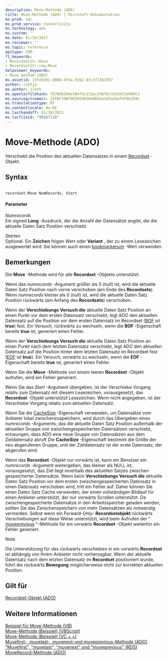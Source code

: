 ```yaml
---
description: Move-Methode (ADO)
title: Move-Methode (ADO) | Microsoft-Dokumentation
ms.prod: sql
ms.prod_service: connectivity
ms.technology: ado
ms.custom: ''
ms.date: 01/19/2017
ms.reviewer: ''
ms.topic: reference
apitype: COM
f1_keywords:
- Recordset15::Move
- Recordset15::raw_Move
helpviewer_keywords:
- Move method [ADO]
ms.assetid: 13fe9381-d00b-4f4a-9162-83c3f21b3837
author: rothja
ms.author: jroth
ms.openlocfilehash: f870db346e384f4c131ec24bf6c15a5d15a009c1
ms.sourcegitcommit: 33f0f190f962059826e002be165a2bef4f9e350c
ms.translationtype: MT
ms.contentlocale: de-DE
ms.lasthandoff: 01/30/2021
ms.locfileid: "99167119"
---
```

# <a name="move-method-ado"></a>Move-Methode (ADO)
Verschiebt die Position des aktuellen Datensatzes in einem [Recordset](./recordset-object-ado.md) -Objekt.  
  
## <a name="syntax"></a>Syntax  
  
```  
  
recordset.Move NumRecords, Start  
```  
  
#### <a name="parameters"></a>Parameter  
 *Numrecords*  
 Ein signed **Long** -Ausdruck, der die Anzahl der Datensätze angibt, die die aktuelle Daten Satz Position verschiebt.  
  
 *Starten*  
 Optional. Ein **Zeichen** folgen Wert oder **Variant** , der zu einem Lesezeichen ausgewertet wird. Sie können auch einen [bookmarkenum](./bookmarkenum.md) -Wert verwenden.  
  
## <a name="remarks"></a>Bemerkungen  
 Die **Move** -Methode wird für alle **Recordset** -Objekte unterstützt.  
  
 Wenn das *numrecords* -Argument größer als 0 (null) ist, wird die aktuelle Daten Satz Position nach vorne verschoben (am Ende des **Recordsets**). Wenn *numrecords* kleiner als 0 (null) ist, wird die aktuelle Daten Satz Position rückwärts (am Anfang des **Recordsets**) verschoben.  
  
 Wenn der **Verschiebungs Versuch die** aktuelle Daten Satz Position an einen Punkt vor dem ersten Datensatz verschiebt, legt ADO den aktuellen Datensatz auf die Position vor dem ersten Datensatz im Recordset ([BOF](./bof-eof-properties-ado.md) ist **true**) fest. Ein Versuch, rückwärts zu wechseln, wenn die **BOF** -Eigenschaft bereits **true** ist, generiert einen Fehler.  
  
 Wenn der **Verschiebungs Versuch die** aktuelle Daten Satz Position an einen Punkt nach dem letzten Datensatz verschiebt, legt ADO den aktuellen Datensatz auf die Position hinter dem letzten Datensatz im Recordset fest ([EOF](./bof-eof-properties-ado.md) ist **true**). Ein Versuch, vorwärts zu wechseln, wenn die **EOF** -Eigenschaft bereits **true** ist, generiert einen Fehler.  
  
 Wenn Sie die **Move** -Methode von einem leeren **Recordset** -Objekt aufrufen, wird ein Fehler generiert.  
  
 Wenn Sie das *Start* -Argument übergeben, ist der Verschiebe Vorgang relativ zum Datensatz mit diesem Lesezeichen, vorausgesetzt, das **Recordset** -Objekt unterstützt Lesezeichen. Wenn nicht angegeben, ist der Verschiebe Vorgang relativ zum aktuellen Datensatz.  
  
 Wenn Sie die [CacheSize](./cachesize-property-ado.md) -Eigenschaft verwenden, um Datensätze vom Anbieter lokal zwischenzuspeichern, wird durch das Übergeben eines *numrecords* -Arguments, das die aktuelle Daten Satz Position außerhalb der aktuellen Gruppe von zwischengespeicherten Datensätzen verschiebt, erzwungen, dass ADO eine neue Gruppe von Datensätzen aus dem Zieldatensatz abruft Die **CacheSize** -Eigenschaft bestimmt die Größe der neu abgerufenen Gruppe, und der Zieldatensatz ist der erste Datensatz, der abgerufen wird.  
  
 Wenn das **Recordset** -Objekt nur vorwärts ist, kann ein Benutzer ein *numrecords* -Argument weitergeben, das kleiner als NULL ist, vorausgesetzt, das Ziel liegt innerhalb des aktuellen Satzes zwischen gespeicherter Datensätze. Wenn beim **Verschiebungs Versuch die** aktuelle Daten Satz Position vor dem ersten zwischengespeicherten Datensatz in einen Datensatz verschoben wird, tritt ein Fehler auf. Daher können Sie einen Daten Satz Cache verwenden, der einen vollständigen Bildlauf für einen Anbieter unterstützt, der nur vorwärts Scrollen unterstützt. Da zwischengespeicherte Datensätze in den Arbeitsspeicher geladen werden, sollten Sie das Zwischenspeichern von mehr Datensätzen als notwendig vermeiden. Selbst wenn ein Forward-Only- **Recordsetobjekt** rückwärts Verschiebungen auf diese Weise unterstützt, wird beim Aufrufen der " [muveprevious](./movefirst-movelast-movenext-and-moveprevious-methods-ado.md) "-Methode für ein vorwärts **Recordset** -Objekt weiterhin ein Fehler generiert.  
  
> [!NOTE]
>  Die Unterstützung für das rückwärts verschieben in ein vorwärts **Recordset** ist abhängig von Ihrem Anbieter nicht vorhersagbar. Wenn der aktuelle Datensatz nach dem letzten Datensatz im **Recordset** positioniert wurde, führt die rückwärts **Bewegung** möglicherweise nicht zur korrekten aktuellen Position.  
  
## <a name="applies-to"></a>Gilt für  
 [Recordset-Objekt (ADO)](./recordset-object-ado.md)  
  
## <a name="see-also"></a>Weitere Informationen  
 [Beispiel für Move-Methode (VB)](./move-method-example-vb.md)   
 [Move-Methode (Beispiel) (VBScript)](./move-method-example-vbscript.md)   
 [Move-Methode (Beispiel) (VC + +)](./move-method-example-vc.md)   
 [Muvefirst-, muvelast-, muvenext-und muveprevious-Methode (ADO)](./movefirst-movelast-movenext-and-moveprevious-methods-ado.md)   
 ["Muvefirst", "muvelast", "muvenext" und "muveprevious" (RDS)](../rds-api/movefirst-movelast-movenext-and-moveprevious-methods-rds.md)   
 [MoveRecord-Methode (ADO)](./moverecord-method-ado.md)